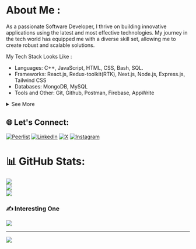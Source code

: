 # About Me :
As a passionate Software Developer, I thrive on building innovative applications using the latest and most effective technologies. My journey in the tech world has equipped me with a diverse skill set, allowing me to create robust and scalable solutions.

My Tech Stack Looks Like :

- Languages: C++, JavaScript, HTML, CSS, Bash, SQL.
- Frameworks: React.js, Redux-toolkit(RTK), Next.js, Node.js, Express.js, Tailwind CSS
- Databases: MongoDB, MySQL
- Tools and Other: Git, Github, Postman, Firebase, AppWrite

<details>
  <summary>See More</summary>
  <br>
  Collaboration and teamwork are at the core of my work ethic. I believe that the best solutions come from diverse minds working together, and I am always eager to contribute to and learn from my team.

  Beyond coding, I am deeply interested in the latest trends and advancements in the tech industry. I enjoy engaging in conversations about emerging technologies and their potential impacts.

  In my free time, I am an avid reader and enjoy immersing myself in books that broaden my perspective. I also love watching podcasts that offer insights into various fields and playing and watching sports to 
  stay active and entertained.

  Feel free to reach out - My DMs are always open for interesting conversations and networking opportunities.<br>---

  </details>


  ## 🌐 Let's Connect:
[![Peerlist](https://github-readme-badge.peerlist.io/api/pritesh_7098)](https://peerlist.io/pritesh_7098)
[![LinkedIn](https://img.shields.io/badge/LinkedIn-%230077B5.svg?logo=linkedin&logoColor=white)](https://linkedin.com/in/pritesh-dhanad-63b570158)
[![X](https://img.shields.io/badge/X-black.svg?logo=X&logoColor=white)](https://x.com/pritesh_7098)
[![Instagram](https://img.shields.io/badge/Instagram-%23E4405F.svg?logo=Instagram&logoColor=white)](https://instagram.com/pritesh_7098)

  
  # 📊 GitHub Stats:
  ![](https://github-readme-stats.vercel.app/api?username=pritesh7098&theme=dark&hide_border=false&include_all_commits=false&count_private=false)<br/>
  ![](https://github-readme-streak-stats.herokuapp.com/?user=pritesh7098&theme=dark&hide_border=false)<br/>
  ![](https://github-readme-stats.vercel.app/api/top-langs/?username=pritesh7098&theme=dark&hide_border=false&include_all_commits=false&count_private=false&layout=compact)

  ### ✍️ Interesting One
  ![](https://quotes-github-readme.vercel.app/api?type=horizontal&theme=radical)

  ---
  [![](https://visitcount.itsvg.in/api?id=pritesh7098&icon=9&color=12)](https://visitcount.itsvg.in)


